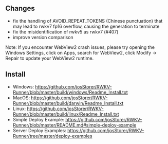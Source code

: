 ## Changes

- fix the handling of AVOID_REPEAT_TOKENS (Chinese punctuation) that may lead to rwkv7 fp16 overflow, causing the generation to terminate
- fix the misidentification of rwkv5 as rwkv7 (#407)
- improve version comparison

Note: If you encounter WebView2 crash issues, please try opening the Windows Settings, click on Apps, search for
WebView2, click Modify -> Repair to update your WebView2 runtime.

## Install

- Windows: https://github.com/josStorer/RWKV-Runner/blob/master/build/windows/Readme_Install.txt
- MacOS: https://github.com/josStorer/RWKV-Runner/blob/master/build/darwin/Readme_Install.txt
- Linux: https://github.com/josStorer/RWKV-Runner/blob/master/build/linux/Readme_Install.txt
- Simple Deploy Example: https://github.com/josStorer/RWKV-Runner/blob/master/README.md#simple-deploy-example
- Server Deploy Examples: https://github.com/josStorer/RWKV-Runner/tree/master/deploy-examples
